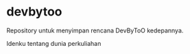 # devbytoo
Repository untuk menyimpan rencana DevByToO kedepannya.

Idenku tentang dunia perkuliahan 
